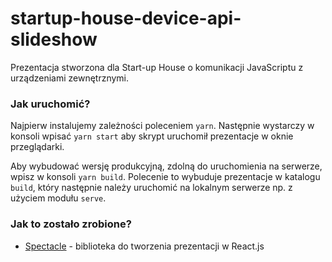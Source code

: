 # startup-house-device-api-slideshow
Prezentacja stworzona dla Start-up House o komunikacji JavaScriptu z urządzeniami zewnętrznymi.

### Jak uruchomić?
Najpierw instalujemy zależności poleceniem `yarn`.
Następnie wystarczy w konsoli wpisać `yarn start` aby skrypt uruchomił prezentacje w oknie przeglądarki.

Aby wybudować wersję produkcyjną, zdolną do uruchomienia na serwerze, wpisz w konsoli `yarn build`. Polecenie to wybuduje prezentacje w katalogu `build`, który następnie należy uruchomić na lokalnym serwerze np. z użyciem modułu `serve`.

### Jak to zostało zrobione?

* [Spectacle](https://github.com/FormidableLabs/spectacle) - biblioteka do tworzenia prezentacji w React.js
